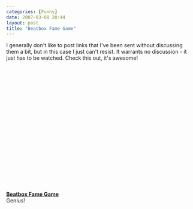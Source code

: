 ```yaml
---
categories: [Funny]
date: 2007-03-08 20:44
layout: post
title: "Beatbox Fame Game"
---
```

I generally don't like to post links that I've been sent without discussing them a bit, but in this case I just can't resist. It warrants no discussion - it just has to be watched.  Check this out, it's awesome!
<div><object width="425" height="335"><param name="movie" value="http://www.dailymotion.com/swf/7gKq80v12mXoT7sXH"></param><param name="allowfullscreen" value="true"></param><embed src="http://www.dailymotion.com/swf/7gKq80v12mXoT7sXH" type="application/x-shockwave-flash" width="425" height="334" allowfullscreen="true"></embed></object><br /><b><a href="http://www.dailymotion.com/video/x12565_beatbox-fame-game">Beatbox Fame Game</a></b></div>Genius!
